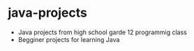 # java-projects
- Java projects from high school garde 12 programmig class
- Begginer projects for learning Java
